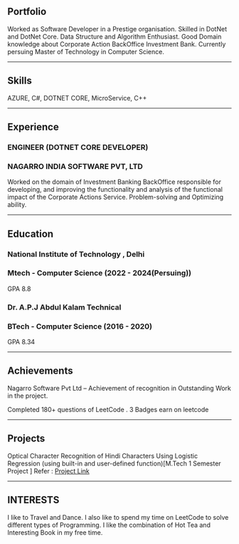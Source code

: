 ## Portfolio

Worked as Software Developer in a Prestige organisation. Skilled in DotNet and DotNet Core. Data Structure and Algorithm Enthusiast. Good Domain knowledge about Corporate Action BackOffice Investment Bank. Currently persuing Master of Technology in Computer Science.

---

## Skills

<p align='left'>
   AZURE,
   C#,
   DOTNET CORE,
   MicroService,
   C++
</p>

---

## Experience

### **ENGINEER (DOTNET CORE DEVELOPER)**

### NAGARRO INDIA SOFTWARE PVT, LTD
Worked on the domain of Investment Banking BackOffice responsible for developing, and improving the functionality and analysis of the functional impact of the Corporate Actions Service. Problem-solving and Optimizing ability.

---

## Education

### **National Institute of Technology , Delhi**
### Mtech - Computer Science (2022 - 2024(Persuing))
GPA 8.8

### **Dr. A.P.J Abdul Kalam Technical**
### BTech - Computer Science (2016 - 2020)
GPA 8.34

---

## Achievements
Nagarro Software Pvt Ltd –
   Achievement of recognition in
   Outstanding Work in the project.

Completed 180+ questions of LeetCode . 3 Badges earn on leetcode

---

## Projects
Optical Character Recognition of Hindi Characters Using Logistic Regression (using built-in and user-defined function)[M.Tech 1 Semester Project ]
Refer : <a href="https://github.com/bansal-hardik/Python-Project">Project Link </a>

---

## INTERESTS
I like to Travel and Dance. I also like to spend my time on LeetCode to solve different types of Programming. I like the combination of Hot Tea and Interesting Book in my free time.
